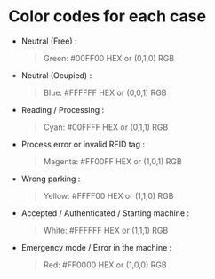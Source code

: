 # Color codes for each case
- Neutral (Free) :  
    >Green: #00FF00 HEX or (0,1,0) RGB
- Neutral (Ocupied) : 
    >Blue: #FFFFFF HEX or (0,0,1) RGB
- Reading / Processing : 
    >Cyan: #00FFFF HEX or (0,1,1) RGB
- Process error or invalid RFID tag : 
    >Magenta: #FF00FF HEX or (1,0,1) RGB
- Wrong parking : 
    >Yellow: #FFFF00 HEX or (1,1,0) RGB
- Accepted / Authenticated / Starting machine :  
    >White: #FFFFFF HEX or (1,1,1) RGB
- Emergency mode / Error in the machine : 
    >Red: #FF0000 HEX or (1,0,0) RGB